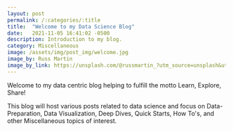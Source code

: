 ```yaml
---
layout: post
permalink: /:categories/:title
title:  "Welcome to my Data Science Blog"
date:   2021-11-05 16:41:02 -0500
description: Introduction to my blog.
category: Miscellaneous
image: /assets/img/post_img/welcome.jpg
image_by: Russ Martin
image_by_link: https://unsplash.com/@russmartin_?utm_source=unsplash&utm_medium=referral&utm_content=creditCopyText
---
```


Welcome to my data centric blog helping to fulfill the motto Learn, Explore, Share!

This blog will host various posts related to data science and focus on Data-Preparation, Data Visualization, Deep Dives, Quick Starts, How To's, and other Miscellaneous 
topics of interest.

